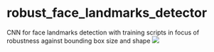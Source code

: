 # robust_face_landmarks_detector
CNN for face landmarks detection with training scripts in focus of robustness against bounding box size and shape
<img src="https://github.com/binrey/robust_face_landmarks_detector/blob/main/ezgif-2-7fa0691c7c.gif"></img>
